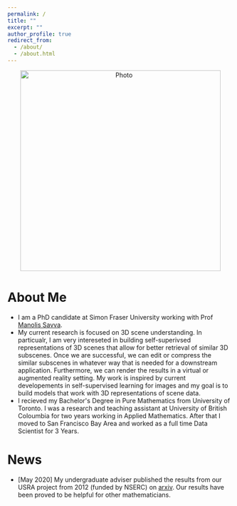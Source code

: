 ```yaml
---
permalink: /
title: ""
excerpt: ""
author_profile: true
redirect_from: 
  - /about/
  - /about.html
---
```


<p align="center">
  <img src="https://reza-asad.github.io/images/reza_asad_img.JPG?raw=true" alt="Photo" style="width: 450px;"/> 
</p>

# About Me
- I am a PhD candidate at Simon Fraser University working with Prof [Manolis Savva](https://msavva.github.io). 
- My current research is focused on 3D scene understanding. In particualr, I am very intereseted in building self-superivsed representations of 3D scenes that allow for better retrieval of similar 3D subscenes. Once we are successful, we can edit or compress the similar subscenes in whatever way that is needed for a downstream application. Furthermore, we can render the results in a virtual or augmented reality setting. My work is inspired by current developements in self-supervised learning for images and my goal is to build models that work with 3D representations of scene data.
- I recieved my Bachelor's Degree in Pure Mathematics from University of Toronto. I was a research and teaching assistant at University of British Coloumbia for two years working in Applied Mathematics. After that I moved to San Francisco Bay Area and worked as a full time Data Scientist for 3 Years.

News
======
- [May 2020] My undergraduate adviser published the results from our USRA project from 2012 (funded by NSERC) on [arxiv](https://arxiv.org/abs/2005.13597). Our results have been proved to be helpful for other mathematicians. 
